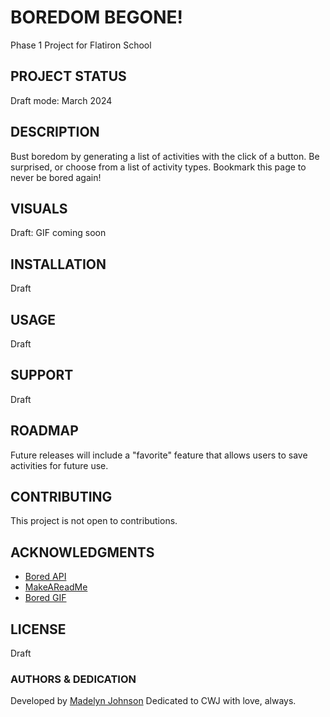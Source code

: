 # BOREDOM BEGONE!
Phase 1 Project for Flatiron School

## PROJECT STATUS
Draft mode: March 2024

## DESCRIPTION
Bust boredom by generating a list of activities with the click of a button. Be surprised, or choose from a list of activity types. Bookmark this page to never be bored again!

## VISUALS
Draft: GIF coming soon

## INSTALLATION
Draft

## USAGE
Draft

## SUPPORT
Draft

## ROADMAP
Future releases will include a "favorite" feature that allows users to save activities for future use. 

## CONTRIBUTING
This project is not open to contributions.

## ACKNOWLEDGMENTS
- [Bored API](https://www.boredapi.com)
- [MakeAReadMe](https://www.makeareadme.com)
- [Bored GIF](https://media4.giphy.com/media/v1.Y2lkPTc5MGI3NjExYnpsYmkzdm13ZnBiNm96YzBvMGI0MDZvdzBybWVodTFmYnJrdW1pbSZlcD12MV9pbnRlcm5hbF9naWZfYnlfaWQmY3Q9Zw/UUmVHVga4uEwWFk0AR/giphy.gif)

## LICENSE
Draft

### AUTHORS & DEDICATION
Developed by [Madelyn Johnson](https://github.com/ladynem)
Dedicated to CWJ with love, always.
